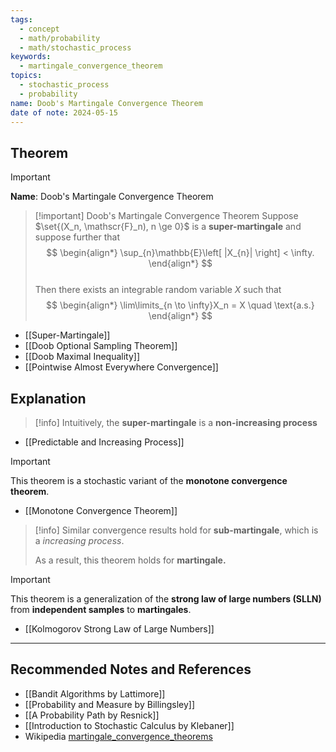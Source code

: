 ```yaml
---
tags:
  - concept
  - math/probability
  - math/stochastic_process
keywords:
  - martingale_convergence_theorem
topics:
  - stochastic_process
  - probability
name: Doob's Martingale Convergence Theorem
date of note: 2024-05-15
---
```


## Theorem

>[!important]
>**Name**: Doob's Martingale Convergence Theorem

>[!important] Doob's Martingale Convergence Theorem
>Suppose $\set{(X_n, \mathscr{F}_n), n \ge 0}$ is a **super-martingale** and suppose further that
>$$
> \begin{align*}
> \sup_{n}\mathbb{E}\left[ |X_{n}| \right] < \infty.
> \end{align*}
>$$  
>Then there exists an integrable random variable $X$ such that 
>$$
> \begin{align*}
> \lim\limits_{n \to \infty}X_n = X \quad \text{a.s.}
> \end{align*}
>$$ 

- [[Super-Martingale]]
- [[Doob Optional Sampling Theorem]]
- [[Doob Maximal Inequality]]
- [[Pointwise Almost Everywhere Convergence]]

## Explanation

>[!info]
>Intuitively, the **super-martingale** is a **non-increasing process**

- [[Predictable and Increasing Process]]

>[!important]
>This theorem is a stochastic variant of the **monotone convergence theorem**.

- [[Monotone Convergence Theorem]]

>[!info]
>Similar convergence results hold for **sub-martingale**, which is a *increasing process*.
>
>As a result, this theorem holds for **martingale.**


>[!important]
>This theorem is a generalization of the **strong law of large numbers (SLLN)** from **independent samples** to **martingales**.

- [[Kolmogorov Strong Law of Large Numbers]]





-----------
##  Recommended Notes and References


- [[Bandit Algorithms by Lattimore]]
- [[Probability and Measure by Billingsley]]
- [[A Probability Path by Resnick]]
- [[Introduction to Stochastic Calculus by Klebaner]]
- Wikipedia [martingale_convergence_theorems](https://en.wikipedia.org/wiki/Doob%27s_martingale_convergence_theorems)